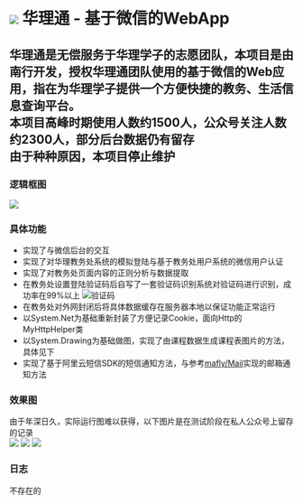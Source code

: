 ![](https://raw.github.com/South-Walker/Hualitong/master/doc/hualitongcolorful.png)
华理通 - 基于微信的WebApp
==

华理通是无偿服务于华理学子的志愿团队，本项目是由南行开发，授权华理通团队使用的基于微信的Web应用，指在为华理学子提供一个方便快捷的教务、生活信息查询平台。<br>
本项目高峰时期使用人数约1500人，公众号关注人数约2300人，部分后台数据仍有留存<br>
由于种种原因，本项目停止维护
--

### 逻辑框图

![](https://raw.github.com/South-Walker/Elearn/master/doc/hualitong.png)

### 具体功能

* 实现了与微信后台的交互
* 实现了对华理教务处系统的模拟登陆与基于教务处用户系统的微信用户认证
* 实现了对教务处页面内容的正则分析与数据提取
* 在教务处设置登陆验证码后自写了一套验证码识别系统对验证码进行识别，成功率在99%以上
![验证码](https://raw.github.com/South-Walker/Elearn/master/doc/VerifyCode.gif)
* 在教务处对外网封闭后将具体数据缓存在服务器本地以保证功能正常运行
* 以System.Net为基础重新封装了方便记录Cookie，面向Http的MyHttpHelper类
* 以System.Drawing为基础做图，实现了由课程数据生成课程表图片的方法，具体见下
* 实现了基于阿里云短信SDK的短信通知方法，与参考[mafly/Mail](https://github.com/South-Walker/Mail)实现的邮箱通知方法

### 效果图
由于年深日久，实际运行图难以获得，以下图片是在测试阶段在私人公众号上留存的记录<br>
![](https://raw.github.com/South-Walker/Elearn/master/doc/Grade.png)
![](https://raw.github.com/South-Walker/Elearn/master/doc/Classtable.png)
![](https://raw.github.com/South-Walker/Elearn/master/doc/bigClasstable.png)

### 日志
不存在的